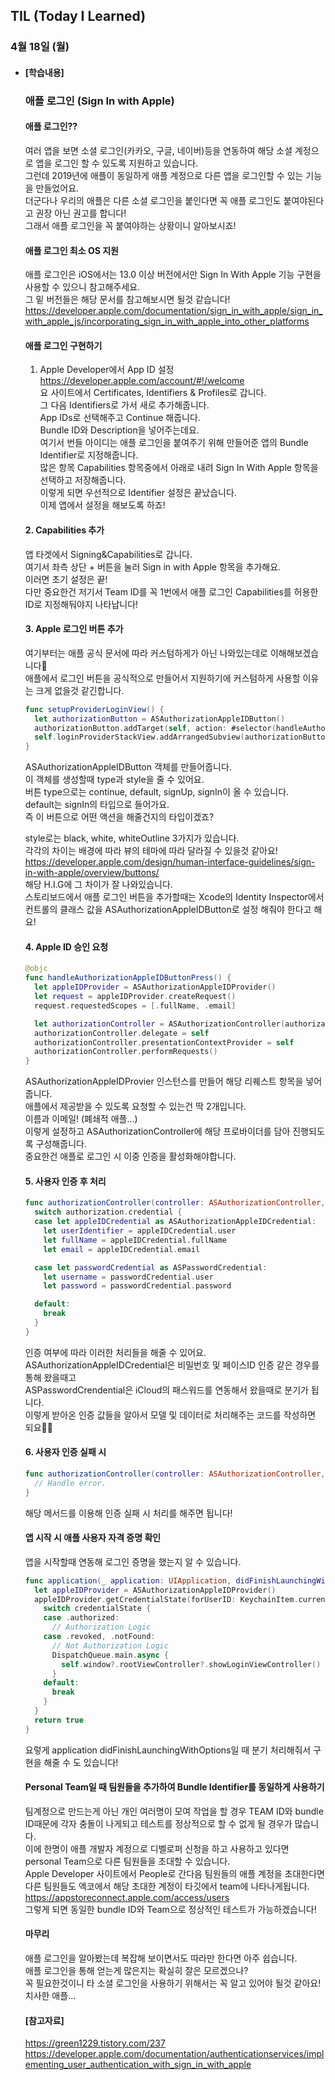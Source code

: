 ## TIL (Today I Learned)

### 4월 18일 (월)   

- #### [학습내용]    
  ### 애플 로그인 (Sign In with Apple)           
  
  #### 애플 로그인??      
  여러 앱을 보면 소셜 로그인(카카오, 구글, 네이버)등을 연동하여 해당 소셜 계정으로 앱을 로그인 할 수 있도록 지원하고 있습니다.   
  그런데 2019년에 애플이 동일하게 애플 계정으로 다른 앱을 로그인할 수 있는 기능을 만들었어요.   
  더군다나 우리의 애플은 다른 소셜 로그인을 붙인다면 꼭 애플 로그인도 붙여야된다고 권장 아닌 권고를 합니다!   
  그래서 애플 로그인을 꼭 붙여야하는 상황이니 알아보시죠!   

  #### 애플 로그인 최소 OS 지원   
  애플 로그인은 iOS에서는 13.0 이상 버전에서만 Sign In With Apple 기능 구현을 사용할 수 있으니 참고해주세요.   
  그 밑 버전들은 해당 문서를 참고해보시면 될것 같습니다!   
  https://developer.apple.com/documentation/sign_in_with_apple/sign_in_with_apple_js/incorporating_sign_in_with_apple_into_other_platforms   
  
  #### 애플 로그인 구현하기   
  1. Apple Developer에서 App ID 설정   
  https://developer.apple.com/account/#!/welcome   
  요 사이트에서 Certificates, Identifiers & Profiles로 갑니다.   
  그 다음 Identifiers로 가서 새로 추가해줍니다.   
  App IDs로 선택해주고 Continue 해줍니다.   
  Bundle ID와 Description을 넣어주는데요.   
  여기서 번들 아이디는 애플 로그인을 붙여주기 위해 만들어준 앱의 Bundle Identifier로 지정해줍니다.   
  많은 항목 Capabilities 항목중에서 아래로 내려 Sign In With Apple 항목을 선택하고 저장해줍니다.   
  이렇게 되면 우선적으로 Identifier 설정은 끝났습니다.   
  이제 앱에서 설정을 해보도록 하죠!   

  #### 2.  Capabilities 추가   
  앱 타겟에서 Signing&Capabilities로 갑니다.   
  여기서 좌측 상단 + 버튼을 눌러 Sign in with Apple 항목을 추가해요.   
  이러면 초기 설정은 끝!   
  다만 중요한건 저기서 Team ID를 꼭 1번에서 애플 로그인 Capabilities를 허용한 ID로 지정해둬야지 나타납니다!   

  #### 3. Apple 로그인 버튼 추가   
  여기부터는 애플 공식 문서에 따라 커스텀하게가 아닌 나와있는데로 이해해보겠습니다🙌   
  애플에서 로그인 버튼을 공식적으로 만들어서 지원하기에 커스텀하게 사용할 이유는 크게 없을것 같긴합니다.   
  ```swift
  func setupProviderLoginView() {
    let authorizationButton = ASAuthorizationAppleIDButton()
    authorizationButton.addTarget(self, action: #selector(handleAuthorizationAppleIDButtonPress), for: .touchUpInside)
    self.loginProviderStackView.addArrangedSubview(authorizationButton)
  }
  ```
  ASAuthorizationAppleIDButton 객체를 만들어줍니다.   
  이 객체를 생성할때 type과 style을 줄 수 있어요.   
  버튼 type으로는 continue, default, signUp, signIn이 올 수 있습니다.   
  default는 signIn의 타입으로 들어가요.   
  즉 이 버튼으로 어떤 액션을 해줄건지의 타입이겠죠?   

  style로는 black, white, whiteOutline 3가지가 있습니다.   
  각각의 차이는 배경에 따라 뷰의 테마에 따라 달라질 수 있을것 같아요!   
  https://developer.apple.com/design/human-interface-guidelines/sign-in-with-apple/overview/buttons/   
  해당 H.I.G에 그 차이가 잘 나와있습니다.   
  스토리보드에서 애플 로그인 버튼을 추가할때는 Xcode의 Identity Inspector에서 컨트롤의 클래스 값을 ASAuthorizationAppleIDButton로 설정 해줘야 한다고 해요!   

  #### 4. Apple ID 승인 요청   
  ```swift
  @objc
  func handleAuthorizationAppleIDButtonPress() {
    let appleIDProvider = ASAuthorizationAppleIDProvider()
    let request = appleIDProvider.createRequest()
    request.requestedScopes = [.fullName, .email]
  
    let authorizationController = ASAuthorizationController(authorizationRequests: [request])
    authorizationController.delegate = self
    authorizationController.presentationContextProvider = self
    authorizationController.performRequests()
  }
  ```
  ASAuthorizationAppleIDProvier 인스턴스를 만들어 해당 리퀘스트 항목을 넣어줍니다.   
  애플에서 제공받을 수 있도록 요청할 수 있는건 딱 2개입니다.   
  이름과 이메일! (폐쇄적 애플...)   
  이렇게 설정하고 ASAuthorizationController에 해당 프로바이더를 담아 진행되도록 구성해줍니다.   
  중요한건 애플로 로그인 시 이중 인증을 활성화해야합니다.  

  #### 5. 사용자 인증 후 처리   
  ```swift
  func authorizationController(controller: ASAuthorizationController, didCompleteWithAuthorization authorization: ASAuthorization) {
    switch authorization.credential {
    case let appleIDCredential as ASAuthorizationAppleIDCredential:
      let userIdentifier = appleIDCredential.user
      let fullName = appleIDCredential.fullName
      let email = appleIDCredential.email
  
    case let passwordCredential as ASPasswordCredential:
      let username = passwordCredential.user
      let password = passwordCredential.password
  
    default:
      break
    }
  }
  ```
  인증 여부에 따라 이러한 처리들을 해줄 수 있어요.   
  ASAuthorizationAppleIDCredential은 비밀번호 및 페이스ID 인증 같은 경우를 통해 왔을때고   
  ASPasswordCrendential은 iCloud의 패스워드를 연동해서 왔을때로 분기가 됩니다.   
  이렇게 받아온 인증 값들을 알아서 모델 및 데이터로 처리해주는 코드를 작성하면 되요🙋🏻   

  #### 6. 사용자 인증 실패 시   
  ```swift
  func authorizationController(controller: ASAuthorizationController, didCompleteWithError error: Error) {
    // Handle error.
  }
  ```
  해당 메서드를 이용해 인증 실패 시 처리를 해주면 됩니다!   

  #### 앱 시작 시 애플 사용자 자격 증명 확인   
  앱을 시작할때 연동해 로그인 증명을 했는지 알 수 있습니다.   
  ```swift
  func application(_ application: UIApplication, didFinishLaunchingWithOptions launchOptions: [UIApplication.LaunchOptionsKey: Any]?) -> Bool {
    let appleIDProvider = ASAuthorizationAppleIDProvider()
    appleIDProvider.getCredentialState(forUserID: KeychainItem.currentUserIdentifier) { (credentialState, error) in
      switch credentialState {
      case .authorized:
        // Authorization Logic
      case .revoked, .notFound:
        // Not Authorization Logic
        DispatchQueue.main.async {
          self.window?.rootViewController?.showLoginViewController()
        }
      default:
        break
      }
    }
    return true
  }
  ```
  요렇게 application didFinishLaunchingWithOptions일 때 분기 처리해줘서 구현을 해줄 수 도 있습니다!   

  #### Personal Team일 때 팀원들을 추가하여 Bundle Identifier를 동일하게 사용하기   
  팀계정으로 만드는게 아닌 개인 여러명이 모여 작업을 할 경우 TEAM ID와 bundle ID때문에 각자 충돌이 나게되고 테스트를 정상적으로 할 수 없게 될 경우가 많습니다.   
  이에 한명이 애플 개발자 계정으로 디벨로퍼 신청을 하고 사용하고 있다면 personal Team으로 다른 팀원들을 초대할 수 있습니다.   
  Apple Developer 사이트에서 People로 간다음 팀원들의 애플 계정을 초대한다면 다른 팀원들도 엑코에서 해당 초대한 계정이 타깃에서 team에 나타나게됩니다.   
  https://appstoreconnect.apple.com/access/users   
  그렇게 되면 동일한 bundle ID와 Team으로 정상적인 테스트가 가능하겠습니다!   

  #### 마무리   
  애플 로그인을 알아봤는데 복잡해 보이면서도 따라만 한다면 아주 쉽습니다.   
  애플 로그인을 통해 얻는게 많은지는 확실히 잘은 모르겠으나?   
  꼭 필요한것이니 타 소셜 로그인을 사용하기 위해서는 꼭 알고 있어야 될것 같아요!   
  치사한 애플...   

  #### [참고자료]   
  https://green1229.tistory.com/237   
  https://developer.apple.com/documentation/authenticationservices/implementing_user_authentication_with_sign_in_with_apple    
